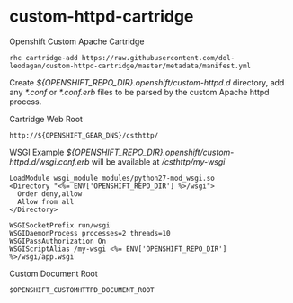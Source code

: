 # custom-httpd-cartridge
Openshift Custom Apache Cartridge

````
rhc cartridge-add https://raw.githubusercontent.com/dol-leodagan/custom-httpd-cartridge/master/metadata/manifest.yml
````

Create _${OPENSHIFT_REPO_DIR}.openshift/custom-httpd.d_ directory, add any _*.conf_ or _*.conf.erb_ files to be parsed by the custom Apache httpd process.


Cartridge Web Root
````
http://${OPENSHIFT_GEAR_DNS}/csthttp/
````


WSGI Example _${OPENSHIFT_REPO_DIR}.openshift/custom-httpd.d/wsgi.conf.erb_ will be available at _/csthttp/my-wsgi_
````
LoadModule wsgi_module modules/python27-mod_wsgi.so
<Directory "<%= ENV['OPENSHIFT_REPO_DIR'] %>/wsgi">
  Order deny,allow
  Allow from all
</Directory>

WSGISocketPrefix run/wsgi
WSGIDaemonProcess processes=2 threads=10
WSGIPassAuthorization On
WSGIScriptAlias /my-wsgi <%= ENV['OPENSHIFT_REPO_DIR'] %>/wsgi/app.wsgi

````


Custom Document Root
````
$OPENSHIFT_CUSTOMHTTPD_DOCUMENT_ROOT
````
